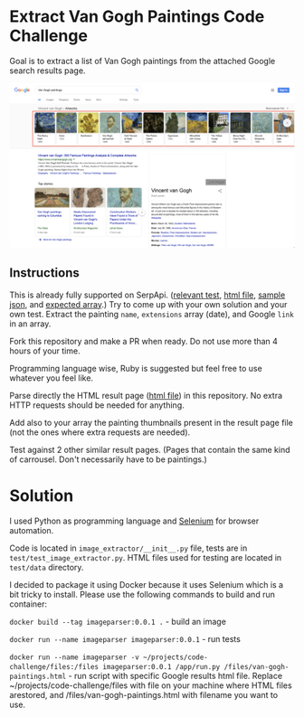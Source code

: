 # Extract Van Gogh Paintings Code Challenge

Goal is to extract a list of Van Gogh paintings from the attached Google search results page.

![Van Gogh paintings](https://github.com/serpapi/code-challenge/blob/master/files/van-gogh-paintings.png?raw=true "Van Gogh paintings")

## Instructions

This is already fully supported on SerpApi. ([relevant test], [html file], [sample json], and [expected array].)
Try to come up with your own solution and your own test.
Extract the painting `name`, `extensions` array (date), and Google `link` in an array.

Fork this repository and make a PR when ready.
Do not use more than 4 hours of your time.

Programming language wise, Ruby is suggested but feel free to use whatever you feel like.

Parse directly the HTML result page ([html file]) in this repository. No extra HTTP requests should be needed for anything.

[relevant test]: https://github.com/serpapi/test-knowledge-graph-desktop/blob/master/spec/knowledge_graph_claude_monet_paintings_spec.rb
[sample json]: https://raw.githubusercontent.com/serpapi/code-challenge/master/files/van-gogh-paintings.json
[html file]: https://raw.githubusercontent.com/serpapi/code-challenge/master/files/van-gogh-paintings.html
[expected array]: https://raw.githubusercontent.com/serpapi/code-challenge/master/files/expected-array.json

Add also to your array the painting thumbnails present in the result page file (not the ones where extra requests are needed).

Test against 2 other similar result pages. (Pages that contain the same kind of carrousel. Don't necessarily have to be paintings.)

# Solution

I used Python as programming language and [Selenium](https://www.selenium.dev/) for browser automation.

Code is located in `image_extractor/__init__.py` file, tests are in `test/test_image_extractor.py`. HTML files used for testing are located in `test/data` directory.

I decided to package it using Docker because it uses Selenium which is a bit tricky to install. Please use the following commands to build and run container:

`docker build --tag imageparser:0.0.1 .` - build an image

`docker run --name imageparser imageparser:0.0.1` - run tests

`docker run --name imageparser -v ~/projects/code-challenge/files:/files imageparser:0.0.1 /app/run.py /files/van-gogh-paintings.html` - run script with specific Google results html file. Replace ~/projects/code-challenge/files with file on your machine where HTML files arestored, and /files/van-gogh-paintings.html with filename you want to use.
